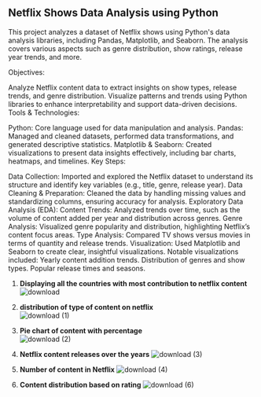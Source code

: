 ## Netflix Shows Data Analysis using Python

This project analyzes a dataset of Netflix shows using Python's data analysis libraries, including Pandas, Matplotlib, and Seaborn. The analysis covers various aspects such as genre distribution, show ratings, release year trends, and more.



Objectives:

Analyze Netflix content data to extract insights on show types, release trends, and genre distribution.
Visualize patterns and trends using Python libraries to enhance interpretability and support data-driven decisions.
Tools & Technologies:

Python: Core language used for data manipulation and analysis.
Pandas: Managed and cleaned datasets, performed data transformations, and generated descriptive statistics.
Matplotlib & Seaborn: Created visualizations to present data insights effectively, including bar charts, heatmaps, and timelines.
Key Steps:

Data Collection: Imported and explored the Netflix dataset to understand its structure and identify key variables (e.g., title, genre, release year).
Data Cleaning & Preparation: Cleaned the data by handling missing values and standardizing columns, ensuring accuracy for analysis.
Exploratory Data Analysis (EDA):
Content Trends: Analyzed trends over time, such as the volume of content added per year and distribution across genres.
Genre Analysis: Visualized genre popularity and distribution, highlighting Netflix’s content focus areas.
Type Analysis: Compared TV shows versus movies in terms of quantity and release trends.
Visualization: Used Matplotlib and Seaborn to create clear, insightful visualizations. Notable visualizations included:
Yearly content addition trends.
Distribution of genres and show types.
Popular release times and seasons.

1. **Displaying all the countries with most contribution to netflix content**
![download](https://github.com/user-attachments/assets/f9ef528d-c43f-444f-a636-0163a8f6caa7)

2. **distribution of type of content on netflix**<br>
![download (1)](https://github.com/user-attachments/assets/3bc5ad87-bb65-458d-873c-bd88a0fc163b)

3. **Pie chart of content with percentage**<br>
![download (2)](https://github.com/user-attachments/assets/b3eae8e8-df16-4d42-80f8-ade30019a750)

4. **Netflix content releases over the years**
![download (3)](https://github.com/user-attachments/assets/0e9be08e-fda9-41d6-a8f7-aa93b0612212)

5. **Number of content in Netflix**
![download (4)](https://github.com/user-attachments/assets/ada4805e-1a58-41dd-9dc1-03861f30b8e4)

6. **Content distribution based on rating**
![download (6)](https://github.com/user-attachments/assets/eaaa3b32-b658-4ab5-9364-c269b6b6084d)





